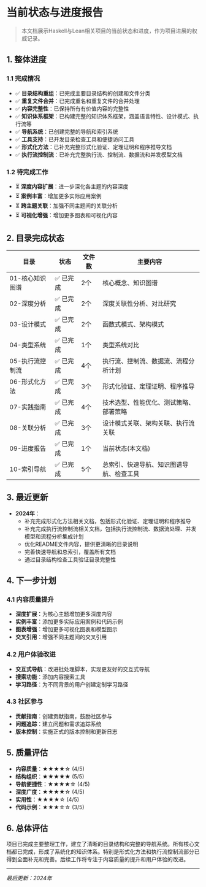 # 当前状态与进度报告

> 本文档展示Haskell与Lean相关项目的当前状态和进度，作为项目进展的权威记录。

## 1. 整体进度

### 1.1 完成情况

- ✅ **目录结构重组**：已完成主要目录结构的创建和文件分类
- ✅ **重复文件合并**：已完成重名和重复文件的合并处理
- ✅ **内容完整性**：已保持所有有价值内容的完整性
- ✅ **知识体系框架**：已构建完整的知识体系框架，涵盖语言特性、设计模式、执行流等
- ✅ **导航系统**：已创建完整的导航和索引系统
- ✅ **工具支持**：已开发目录检查工具和便捷访问工具
- ✅ **形式化方法**：已补充完整形式化验证、定理证明和程序推导文档
- ✅ **执行流控制流**：已补充完整执行流、控制流、数据流和并发模型文档

### 1.2 待完成工作

- ⏳ **深度内容扩展**：进一步深化各主题的内容深度
- ⏳ **案例丰富**：增加更多实际应用案例
- ⏳ **跨主题关联**：加强不同主题间的关联分析
- ⏳ **可视化增强**：增加更多图表和可视化内容

## 2. 目录完成状态

| 目录 | 状态 | 文件数 | 主要内容 |
|------|------|--------|----------|
| 01-核心知识图谱 | ✅ 已完成 | 2个 | 核心概念、知识图谱 |
| 02-深度分析 | ✅ 已完成 | 2个 | 深度关联性分析、对比研究 |
| 03-设计模式 | ✅ 已完成 | 2个 | 函数式模式、架构模式 |
| 04-类型系统 | ✅ 已完成 | 1个 | 类型系统对比 |
| 05-执行流控制流 | ✅ 已完成 | 4个 | 执行流、控制流、数据流、流程分析计划 |
| 06-形式化方法 | ✅ 已完成 | 3个 | 形式化验证、定理证明、程序推导 |
| 07-实践指南 | ✅ 已完成 | 4个 | 技术选型、性能优化、测试策略、部署策略 |
| 08-关联分析 | ✅ 已完成 | 3个 | 设计模式关联、架构关联、执行流关联 |
| 09-进度报告 | ✅ 已完成 | 1个 | 当前状态(本文档) |
| 10-索引导航 | ✅ 已完成 | 5个 | 总索引、快速导航、知识图谱导航、检查工具 |

## 3. 最近更新

- **2024年**：
  - 补充完成形式化方法相关文档，包括形式化验证、定理证明和程序推导
  - 补充完成执行流控制流相关文档，包括执行流控制流、数据流处理、并发模型和流程分析集成计划
  - 优化README文件内容，提供更清晰的目录说明
  - 完善快速导航和总索引，覆盖所有文档
  - 通过目录结构检查工具验证目录完整性

## 4. 下一步计划

### 4.1 内容质量提升

- **深度扩展**：为核心主题增加更多深度内容
- **实例丰富**：添加更多实际应用案例和代码示例
- **图表增强**：增加更多可视化图表和模型图示
- **交叉引用**：增强不同主题间的交叉引用

### 4.2 用户体验改进

- **交互式导航**：改进批处理脚本，实现更友好的交互式导航
- **搜索功能**：添加内容搜索工具
- **学习路径**：为不同背景的用户创建定制学习路径

### 4.3 社区参与

- **贡献指南**：创建贡献指南，鼓励社区参与
- **问题追踪**：建立问题和需求追踪系统
- **版本控制**：实施正式的版本控制和更新日志

## 5. 质量评估

- **内容质量**：★★★★☆ (4/5)
- **结构组织**：★★★★★ (5/5)
- **导航便捷性**：★★★★☆ (4/5)
- **深度广度**：★★★★☆ (4/5)
- **实用性**：★★★★☆ (4/5)
- **代码示例**：★★★☆☆ (3/5)

## 6. 总体评估

项目已完成主要整理工作，建立了清晰的目录结构和完整的导航系统。所有核心文档都已完成，形成了系统化的知识体系。特别是形式化方法和执行流控制流部分已得到全面补充和完善。后续工作将专注于内容质量的提升和用户体验的改进。

---

*最后更新：2024年*
